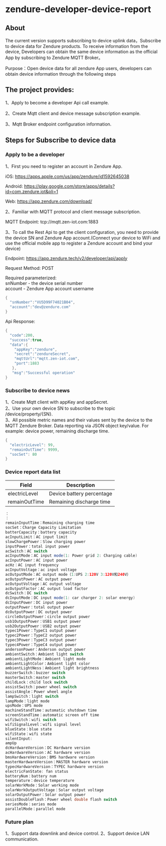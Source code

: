 # zendure-developer-device-report

## About
The current version supports subscribing to device uplink data，Subscribe to device data for Zendure products. To receive information from the device, Developers can obtain the same device information as the official App by subscribing to Zendure MQTT Broker。

Purpose：Open device data for all zendure App users, developers can obtain device information through the following steps

## The project provides:
  1、Apply to become a developer Api call example.  
  
  2、Create Mqtt client and device message subscription example. 
  
  3、Mqtt Broker endpoint configuration information.  

## Steps for Subscribe to device data

### Apply to be a developer
  1、First you need to register an account in Zendure App.  
  
  iOS: https://apps.apple.com/us/app/zendure/id1592645038  
  
  Android: https://play.google.com/store/apps/details?id=com.zendure.iot&pli=1  
  
  Web: https://app.zendure.com/download/  
  
  
  2、Familiar with MQTT protocol and client message subscription.  
  
  MQTT Endpoint: tcp://mqtt.zen-iot.com:1883
  
  3、To call the Rest Api to get the client configuration, you need to provide the device SN and Zendure App account.(Connect your device to WiFi and use the official mobile app to register a Zendure account and bind your device)  
  
  Endpoint: https://app.zendure.tech/v2/developer/api/apply  
  
  Request Method: POST  
  
  Required parameterized:  
    snNumber - the device serial number  
    account - Zendure App account username  
    
```java  
{  
  "snNumber":"VU5D99F74021B04",  
  "account":"dev@zendure.com"
}

```
Api Response:
```java
{  
  "code":200,  
  "success":true,  
  "data":{  
    "appKey":"zendure",  
    "secret":"zendureSecret",  
    "mqttUrl":"mqtt.zen-iot.com",  
    "port":1883  
   },
   "msg":"Successful operation"  
}  
```

  
### Subscribe to device news
  1、Create Mqtt client with appKey and appSecret.  
  2、Use your own device SN to subscribe to the topic /device/property/{SN}.  
  3、All possible metric names and their values sent by the device to the MQTT Zendure Broker. Data reporting via JSON object key/value. For example: device power, remaining discharge time.  
  ```java
  {  
    "electricLevel": 99,  
    "remainOutTime": 9999,  
    "socSet": 80  
  }  
  ```
 
 ### Device report data list
 
 | Field | Description |
| --- | --- |
| electricLevel | Device battery percentage |
| remainOutTime | Remaining discharge time |
  
```java
：
：
remainInputTime：Remaining charging time
socSet：Charge Capacity Limitation
batterCapacity：battery capacity
acInputLimit：AC input limit
slowChargePower：Slow charging power
inputPower：total input power
acSwitch：AC switch
acInputMode：AC input mode(1: Power grid 2: Charging cable)
acInputPower：AC input power
acHz：AC input frequency
acInputVoltage：ac input voltage
acOutputMode：AC output mode（1:UPS 2:120V 3:120V和240V）
acOutputPower：AC output power
acOutputVoltage：AC output voltage
acOutputFactor：AC output load factor
dcSwitch：DC switch
dcInputMode：DC input mode(1: car charger 2: solar energy)
dcInputPower：DC input power
outputPower：total output power
dcOutputPower：DC output power
circleOutputPower：circle output power
usb1OutputPower：USB1 output power
usb2OutputPower：USB2 output power
typec1Power：TypeC1 output power
typec2Power：TypeC2 output power
typec3Power：TypeC3 output power
typec4Power：TypeC4 output power
andersonPower：Anderson output power
ambientSwitch：Ambient light switch
ambientLightMode：Ambient light mode
ambientLightColor：Ambient light color
ambientLightNess：Ambient light brightness
buzzerSwitch：buzzer switch
masterSwitch：master switch
childLock：child lock switch
assistSwitch：power wheel switch
assistAngle：Power wheel angle
lampSwitch：light switch
lampMode：light mode
upsMode：UPS mode
machineStandTime：automatic shutdown time
screenStandTime：automatic screen off time
wifiSwitch：wifi switch
wifiSignalLevel：wifi signal level
blueState：blue state
wifiState：wifi state
silentInput: 
ampUp
dcHardwareVersion：DC Hardware version
acHardwareVersion：AC hardware version
bmsHardwareVersion：BMS hardware version
masterHardwareVersion：MASTER hardware version
typecHardwareVersion：TYPEC hardware version
electricFanState: fan status
batteryNum：battery num
temperature：device temperature
solarWorkMode：Solar working mode
solarWorkOutputVoltage：Solar output voltage
solarOutputPower：Solar output power
assistDoubleFlash：Power wheel double flash switch
seriesMode：series mode
parallelMode：parallel mode
```
### Future plan
1、Support data downlink and device control.
2、Support device LAN communication.
